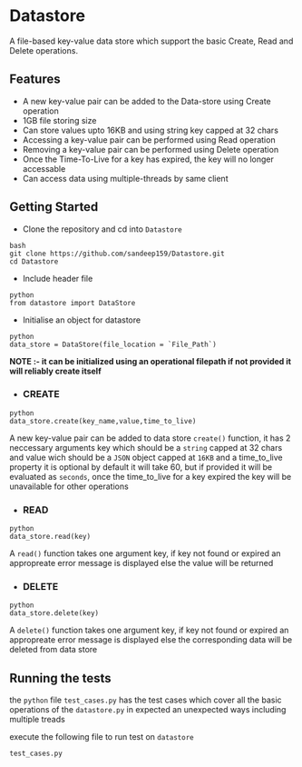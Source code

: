 # Datastore
A file-based key-value data store which support the basic Create, Read and Delete operations.

## Features

* A new key-value pair can be added to the Data-store using Create operation
* 1GB file storing size
* Can store values upto 16KB and using string key capped at 32 chars
* Accessing a key-value pair can be performed using Read operation
* Removing a key-value pair can be performed using Delete operation
* Once the Time-To-Live for a key has expired, the key will no longer accessable
* Can access data using multiple-threads by same client

## Getting Started

* Clone the repository and cd into `Datastore`
```
bash
git clone https://github.com/sandeep159/Datastore.git
cd Datastore
```
       
* Include header file
```
python
from datastore import DataStore
```

* Initialise an object for datastore
```
python
data_store = DataStore(file_location = `File_Path`)
```
   **NOTE :- it can be initialized using an operational filepath if not provided it will reliably create itself**
   
* ### CREATE
```
python
data_store.create(key_name,value,time_to_live)
```
A new key-value pair can be added to data store `create()` function, it has 2 neccessary arguments key which should be a `string` capped at 32 chars and value wich should be a `JSON` object capped at `16KB` and a time_to_live property it is optional by default it will take 60, but if provided it will be evaluated as `seconds`, once the time_to_live for a key expired the key will be unavailable for other operations

   
* ### READ
```
python
data_store.read(key)
```

A `read()` function takes one argument key, if key not found or expired an appropreate error message is displayed else the value will be returned


* ### DELETE
```
python
data_store.delete(key)
```

A `delete()` function takes one argument key, if key not found or expired an appropreate error message is displayed else the corresponding data will be deleted from data store



## Running the tests

the `python` file `test_cases.py` has the test cases which cover all the basic operations of the `datastore.py` in expected an unexpected ways including multiple treads

execute the following file to run test on `datastore`

`test_cases.py`
